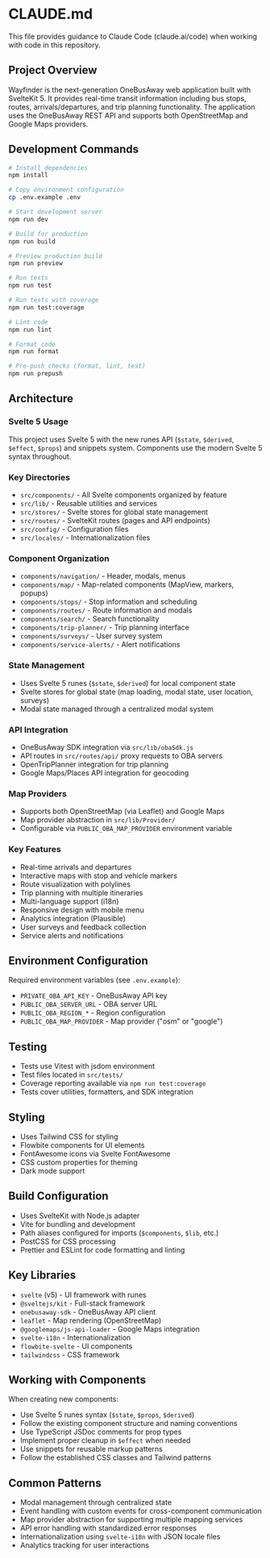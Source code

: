 # CLAUDE.md

This file provides guidance to Claude Code (claude.ai/code) when working with code in this repository.

## Project Overview

Wayfinder is the next-generation OneBusAway web application built with SvelteKit 5. It provides real-time transit information including bus stops, routes, arrivals/departures, and trip planning functionality. The application uses the OneBusAway REST API and supports both OpenStreetMap and Google Maps providers.

## Development Commands

```bash
# Install dependencies
npm install

# Copy environment configuration
cp .env.example .env

# Start development server
npm run dev

# Build for production
npm run build

# Preview production build
npm run preview

# Run tests
npm run test

# Run tests with coverage
npm run test:coverage

# Lint code
npm run lint

# Format code
npm run format

# Pre-push checks (format, lint, test)
npm run prepush
```

## Architecture

### Svelte 5 Usage

This project uses Svelte 5 with the new runes API (`$state`, `$derived`, `$effect`, `$props`) and snippets system. Components use the modern Svelte 5 syntax throughout.

### Key Directories

- `src/components/` - All Svelte components organized by feature
- `src/lib/` - Reusable utilities and services
- `src/stores/` - Svelte stores for global state management
- `src/routes/` - SvelteKit routes (pages and API endpoints)
- `src/config/` - Configuration files
- `src/locales/` - Internationalization files

### Component Organization

- `components/navigation/` - Header, modals, menus
- `components/map/` - Map-related components (MapView, markers, popups)
- `components/stops/` - Stop information and scheduling
- `components/routes/` - Route information and modals
- `components/search/` - Search functionality
- `components/trip-planner/` - Trip planning interface
- `components/surveys/` - User survey system
- `components/service-alerts/` - Alert notifications

### State Management

- Uses Svelte 5 runes (`$state`, `$derived`) for local component state
- Svelte stores for global state (map loading, modal state, user location, surveys)
- Modal state managed through a centralized modal system

### API Integration

- OneBusAway SDK integration via `src/lib/obaSdk.js`
- API routes in `src/routes/api/` proxy requests to OBA servers
- OpenTripPlanner integration for trip planning
- Google Maps/Places API integration for geocoding

### Map Providers

- Supports both OpenStreetMap (via Leaflet) and Google Maps
- Map provider abstraction in `src/lib/Provider/`
- Configurable via `PUBLIC_OBA_MAP_PROVIDER` environment variable

### Key Features

- Real-time arrivals and departures
- Interactive maps with stop and vehicle markers
- Route visualization with polylines
- Trip planning with multiple itineraries
- Multi-language support (i18n)
- Responsive design with mobile menu
- Analytics integration (Plausible)
- User surveys and feedback collection
- Service alerts and notifications

## Environment Configuration

Required environment variables (see `.env.example`):

- `PRIVATE_OBA_API_KEY` - OneBusAway API key
- `PUBLIC_OBA_SERVER_URL` - OBA server URL
- `PUBLIC_OBA_REGION_*` - Region configuration
- `PUBLIC_OBA_MAP_PROVIDER` - Map provider ("osm" or "google")

## Testing

- Tests use Vitest with jsdom environment
- Test files located in `src/tests/`
- Coverage reporting available via `npm run test:coverage`
- Tests cover utilities, formatters, and SDK integration

## Styling

- Uses Tailwind CSS for styling
- Flowbite components for UI elements
- FontAwesome icons via Svelte FontAwesome
- CSS custom properties for theming
- Dark mode support

## Build Configuration

- Uses SvelteKit with Node.js adapter
- Vite for bundling and development
- Path aliases configured for imports (`$components`, `$lib`, etc.)
- PostCSS for CSS processing
- Prettier and ESLint for code formatting and linting

## Key Libraries

- `svelte` (v5) - UI framework with runes
- `@sveltejs/kit` - Full-stack framework
- `onebusaway-sdk` - OneBusAway API client
- `leaflet` - Map rendering (OpenStreetMap)
- `@googlemaps/js-api-loader` - Google Maps integration
- `svelte-i18n` - Internationalization
- `flowbite-svelte` - UI components
- `tailwindcss` - CSS framework

## Working with Components

When creating new components:

- Use Svelte 5 runes syntax (`$state`, `$props`, `$derived`)
- Follow the existing component structure and naming conventions
- Use TypeScript JSDoc comments for prop types
- Implement proper cleanup in `$effect` when needed
- Use snippets for reusable markup patterns
- Follow the established CSS classes and Tailwind patterns

## Common Patterns

- Modal management through centralized state
- Event handling with custom events for cross-component communication
- Map provider abstraction for supporting multiple mapping services
- API error handling with standardized error responses
- Internationalization using `svelte-i18n` with JSON locale files
- Analytics tracking for user interactions
